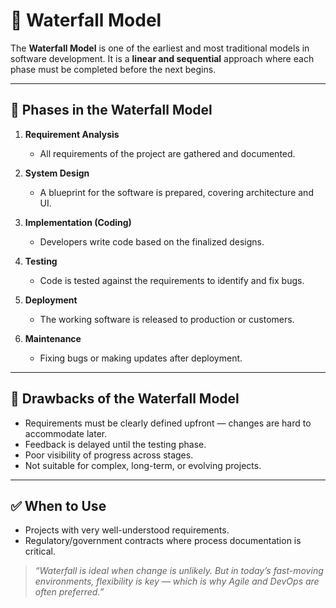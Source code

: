 # 📘 Waterfall Model

The **Waterfall Model** is one of the earliest and most traditional models in software development. It is a **linear and sequential** approach where each phase must be completed before the next begins.

---

## 🔁 Phases in the Waterfall Model

1. **Requirement Analysis**
   - All requirements of the project are gathered and documented.

2. **System Design**
   - A blueprint for the software is prepared, covering architecture and UI.

3. **Implementation (Coding)**
   - Developers write code based on the finalized designs.

4. **Testing**
   - Code is tested against the requirements to identify and fix bugs.

5. **Deployment**
   - The working software is released to production or customers.

6. **Maintenance**
   - Fixing bugs or making updates after deployment.

---

## 🚫 Drawbacks of the Waterfall Model

- Requirements must be clearly defined upfront — changes are hard to accommodate later.
- Feedback is delayed until the testing phase.
- Poor visibility of progress across stages.
- Not suitable for complex, long-term, or evolving projects.

---

## ✅ When to Use

- Projects with very well-understood requirements.
- Regulatory/government contracts where process documentation is critical.

> _“Waterfall is ideal when change is unlikely. But in today’s fast-moving environments, flexibility is key — which is why Agile and DevOps are often preferred.”_
